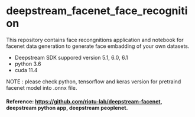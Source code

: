 # deepstream_facenet_face_recognition

This repository contains face recongnitions application and notebook for facenet data generation to generate face embadding of your own datasets.


* Deepstream SDK suppored version 5.1, 6.0, 6.1
* python 3.6
* cuda 11.4


NOTE : please check python, tensorflow and keras version for pretraind facenet model into .onnx file.




#### Reference: https://github.com/riotu-lab/deepstream-facenet, deepstream python app, deepstream peoplenet.